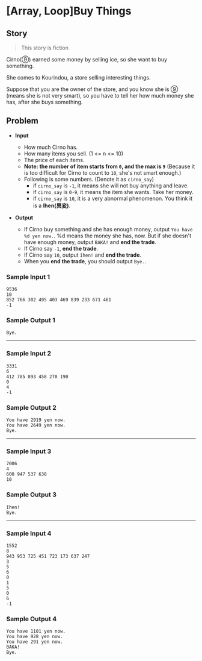 # [Array, Loop]Buy Things

## Story

>This story is fiction

Cirno(⑨) earned some money by selling ice, so she want to buy something.

She comes to Kourindou, a store selling interesting things.

Suppose that you are the owner of the store, and you know she is ⑨ (means she is not very smart), so you have to tell her how much money she has, after she buys something.

## Problem

+ **Input**
  + How much Cirno has.
  + How many items you sell. (1 <= n <= 10)
  + The price of each items.
  + **Note: the number of item starts from `0`, and the max is `9`** (Because it is too difficult for Cirno to count to `10`, she's not smart enough.)
  + Following is some numbers. (Denote it as `cirno_say`)
    + if `cirno_say` is `-1`, it means she will not buy anything and leave.
    + if `cirno_say` is `0-9`, it means the item she wants. Take her money.
    + if `cirno_say` is `10`, it is a very abnormal phenomenon. You think it is a **Ihen(異変)**.

+ **Output**
  + If Cirno buy something and she has enough money, output `You have %d yen now.`. %d means the money she has, now. But if she doesn't have enough money, output `BAKA!` and **end the trade**.
  + If Cirno say `-1`, **end the trade**.
  + If Cirno say `10`, output `Ihen!` and **end the trade**.
  + When you **end the trade**, you should output `Bye.`.

### Sample Input 1

```
9536
10
852 766 302 495 403 469 839 233 671 461 
-1
```

### Sample Output 1

```
Bye.

```

---

### Sample Input 2

```
3331
6
412 785 893 458 270 190 
0
4
-1
```

### Sample Output 2

```
You have 2919 yen now.
You have 2649 yen now.
Bye.

```

---

### Sample Input 3

```
7006
4
600 947 537 638 
10
```

### Sample Output 3
```
Ihen!
Bye.

```

---

### Sample Input 4
```
1552
8
943 953 725 451 723 173 637 247 
3
5
6
0
1
5
0
6
-1
```

### Sample Output 4

```
You have 1101 yen now.
You have 928 yen now.
You have 291 yen now.
BAKA!
Bye.

```